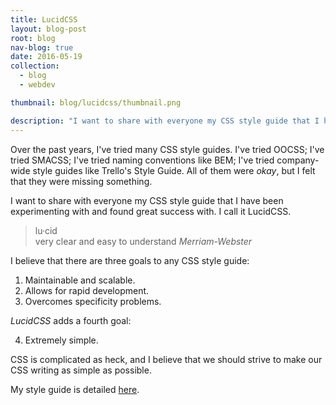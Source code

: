 ```yaml
---
title: LucidCSS
layout: blog-post
root: blog
nav-blog: true
date: 2016-05-19
collection:
  - blog
  - webdev

thumbnail: blog/lucidcss/thumbnail.png

description: "I want to share with everyone my CSS style guide that I have been experimenting with and found great success with. I call it LucidCSS."
---
```


Over the past years, I've tried many CSS style guides. I've tried OOCSS; I've tried SMACSS; I've tried naming conventions like BEM; I've tried company-wide style guides like Trello's Style Guide. All of them were *okay*, but I felt that they were missing something.


I want to share with everyone my CSS style guide that I have been experimenting with and found great success with. I call it LucidCSS.

> lu·cid<br/>
> very clear and easy to understand
><cite>Merriam-Webster</cite>

I believe that there are three goals to any CSS style guide:

1. Maintainable and scalable.
2. Allows for rapid development.
3. Overcomes specificity problems.

*LucidCSS* adds a fourth goal:

4. Extremely simple.

CSS is complicated as heck, and I believe that we should strive to make our CSS writing as simple as possible.

My style guide is detailed [here](http://kendevdesigns.com/other/lucidcss/).
